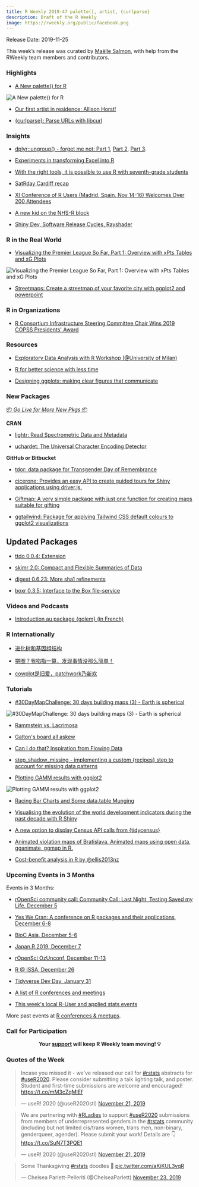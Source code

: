 ```yaml
---
title: R Weekly 2019-47 palette(), artist, {curlparse}
description: Draft of the R Weekly
image: https://rweekly.org/public/facebook.png
---
```


Release Date: 2019-11-25

This week’s release was curated by [Maëlle Salmon](https://twitter.com/ma_salmon), with help from the RWeekly team members and contributors.

###  Highlights

+ [A New palette() for R](https://developer.r-project.org/Blog/public/2019/11/21/a-new-palette-for-r/index.html)

![A New palette() for R](https://raw.githubusercontent.com/rweekly/image/master/2019-11-25/palette.png)

+ [Our first artist in residence: Allison Horst!](https://blog.rstudio.com/2019/11/18/artist-in-residence/)

+ [{curlparse}: Parse URLs with libcurl ](https://github.com/hrbrmstr/curlparse)


### Insights

+ [dplyr::ungroup() - forget me not: Part 1](https://coolbutuseless.github.io/2019/11/19/dplyrungroup-forget-me-not/), [Part 2](https://coolbutuseless.github.io/2019/11/20/dplyrungroup-forget-me-not.-part-2./), [Part 3](https://coolbutuseless.github.io/2019/11/22/dplyrungroup-forget-me-not.-part-3./).

+ [Experiments in transforming Excel into R](https://reside-ic.github.io/blog/experiments-in-transforming-excel-into-r/)

+ [With the right tools, it is possible to use R with seventh-grade students](https://joshuamrosenberg.com/post/2019/11/13/using-r-with-7th-grade-science-students/)

+ [SatRday Cardiff recap](https://appsilon.com/satrday-cardiff-2019-recap/)

+ [XI Conference of R Users (Madrid, Spain, Nov 14-16) Welcomes Over 200 Attendees](https://www.r-consortium.org/blog/2019/11/22/xi-conference-of-r-users-madrid-spain-nov-14-16-welcomes-over-200-attendees)

+ [A new kid on the NHS-R block](https://nhsrcommunity.com/blog/a-new-kid-on-the-nhs-r-block/)

+ [Shiny Dev, Software Release Cycles, Rayshader](https://moldach.github.io/project/shiny-dev-software-release-cycles-rayshader/)

### R in the Real World

+ [Visualizing the Premier League So Far, Part 1: Overview with xPts Tables and xG Plots](https://ryo-n7.github.io/2019-11-21-visualize-EPL-part-1/)

![Visualizing the Premier League So Far, Part 1: Overview with xPts Tables and xG Plots](https://raw.githubusercontent.com/rweekly/image/master/2019-11-25/LivMan_match12_summary_plot.png)

+ [Streetmaps: Create a streetmap of your favorite city with ggplot2 and powerpoint](https://ggplot2tutor.com/streetmaps/streetmaps/)

###  R in Organizations

+ [R Consortium Infrastructure Steering Committee Chair Wins 2019 COPSS Presidents' Award](https://www.r-consortium.org/blog/2019/11/18/r-consortium-infrastructure-steering-committee-chair-wins-2019-copss-presidents-award)

###  Resources

+ [Exploratory Data Analysis with R Workshop (@University of Milan)](https://github.com/othomantegazza/eda-class)

+ [R for better science with less time](https://openscapes.github.io/slides/betterscience/socalR#1)

+ [Designing ggplots: making clear figures that communicate](https://designing-ggplots.netlify.com/)

###  New Packages

<p class="added-hostname"><a href="https://rweekly.org/live" target="_blank" class="externalLink">📦 <i>Go Live for More New Pkgs</i> 📦</a></p>

**CRAN**

+ [lightr: Read Spectrometric Data and Metadata](https://cran.r-project.org/package=lightr)

+ [uchardet: The Universal Character Encoding Detector](https://cran.r-project.org/package=uchardet)

**GitHub or Bitbucket**

+ [tdor: data package for Transgender Day of Remembrance](https://github.com/CaRdiffR/tdor)

+ [cicerone: Provides an easy API to create guided tours for Shiny applications using driver.js.](https://github.com/JohnCoene/cicerone)

+ [Giftmap: A very simple package with just one function for creating maps suitable for gifting](https://github.com/lina2497/Giftmap)

+ [ggtailwind: Package for applying Tailwind CSS default colours to ggplot2 visualizations](https://github.com/willcanniford/ggtailwind)

## Updated Packages

+ [ttdo 0.0.4: Extension](http://dirk.eddelbuettel.com/blog/2019/11/18#ttdo_0.0.4)

+ [skimr 2.0: Compact and Flexible Summaries of Data](https://cran.r-project.org/web/packages/skimr/index.html)

+ [digest 0.6.23: More sha1 refinements](http://dirk.eddelbuettel.com/blog/2019/11/23#digest_0.6.23)

+ [boxr 0.3.5: Interface to the Box file-service](https://r-box.github.io/boxr)

###  Videos and Podcasts

+ [Introduction au package {golem} (in French)](https://www.youtube.com/watch?v=6qI4NzxlAFU)

### R Internationally

+ [进化树和基因组结构](https://guangchuangyu.github.io/2019/11/geom-motif/)

+ [拼图？我掐指一算，发现事情没那么简单！](https://guangchuangyu.github.io/2019/11/xlim2-ylim2/)

+ [cowplot是旧爱，patchwork乃新欢](https://guangchuangyu.github.io/2019/11/patchwork/)

###  Tutorials

+ [#30DayMapChallenge: 30 days building maps (3) - Earth is spherical](https://statnmap.com/2019-11-22-30daymapchallenge-building-maps-3-earth-is-sphere/)

![#30DayMapChallenge: 30 days building maps (3) - Earth is spherical](https://raw.githubusercontent.com/rweekly/image/master/2019-11-25/2019-11-22-30daymapchallenge-building-maps-3-earth-is-sphere_header.jpg)

+ [Rammstein vs. Lacrimosa](https://eliocamp.github.io/codigo-r/2019/11/rammstein-vs-lacrimosa/)

+ [Galton's board all askew](https://xianblog.wordpress.com/2019/11/19/galtons-board-all-askew/)

+ [Can I do that? Inspiration from Flowing Data](https://austinwehrwein.com/data-visualization/salaries/)

+ [step_shadow_missing - implementing a custom {recipes} step to account for missing data patterns](https://konradsemsch.netlify.com/2019/11/step-shadow-missing-implementing-a-custom-recipes-step-to-account-for-missing-data-patterns/)

+ [Plotting GAMM results with ggplot2](https://drmowinckels.io/blog/plotting-gamm-results-with-ggplot2/)

![Plotting GAMM results with ggplot2](https://raw.githubusercontent.com/rweekly/image/master/2019-11-25/gamm-plot.png)

+ [Racing Bar Charts and Some data.table Munging](http://www.robert-hickman.eu/post/racing_bar_charts/)

+ [Visualising the evolution of the world development indicators during the past decade with R Shiny](https://towardsdatascience.com/the-decade-in-review-with-r-shiny-ea57f8fa5e0e)

+ [A new option to display Census API calls from {tidycensus}](https://mattherman.info/blog/tidycensus-show-call/)

+ [Animated violation maps of Bratislava. Animated maps using open data, gganimate, ggmap in R.](https://petolau.github.io/Dangerous-streets-of-Bratislava-animated-maps-using-opendata/)

+ [Cost-benefit analysis in R by @ellis2013nz](http://freerangestats.info/blog/2019/11/24/cost-benefit-analysis)

<!--<div class="post-more-begin></div><div class="post-more-end"></div>-->

###  Upcoming Events in 3 Months

Events in 3 Months:

+ [rOpenSci community call: Community Call: Last Night, Testing Saved my Life, December 5](https://ropensci.org/commcalls/2019-12-05/)

+ [Yes We Cran: A conference on R packages and their applications, December 6-8](https://www.thinksisu.org/event/yeswecran/)

+ [BioC Asia, December 5-6](https://bioconductor.github.io/BiocAsia/)

+ [Japan.R 2019, December 7](https://japanr.connpass.com/event/154070/)

+ [rOpenSci OzUnconf, December 11-13](https://ozunconf19.ropensci.org/)

+ [R @ ISSA, December 26](https://r-iisa2019.rbind.io/)

+ [Tidyverse Dev Day, January 31](https://www.tidyverse.org/blog/2019/11/tidyverse-dev-day-2020/)

+ [A list of R conferences and meetings](https://jumpingrivers.github.io/meetingsR/events.html)

+ [This week's local R-User and applied stats events](https://community.rstudio.com/c/irl)

More past events at [R conferences & meetups](https://conf.rweekly.org).

###  Call for Participation


<p class="hide-support added-hostname support-rweekly" style="text-align: center;font-weight: bold;">Your <a class="non-visited externalLink" href="https://www.patreon.com/rweekly" onclick="pas(this)">support</a> will keep R Weekly team moving! 💡</p>

###  Quotes of the Week

<blockquote class="twitter-tweet"><p lang="en" dir="ltr">Incase you missed it - we&#39;ve released our call for <a href="https://twitter.com/hashtag/rstats?src=hash&amp;ref_src=twsrc%5Etfw">#rstats</a> abstracts for <a href="https://twitter.com/hashtag/useR2020?src=hash&amp;ref_src=twsrc%5Etfw">#useR2020</a>. Please consider submitting a talk lighting talk, and poster. Student and first-time submissions are welcome and encouraged! <a href="https://t.co/mM3cZqMlEf">https://t.co/mM3cZqMlEf</a></p>&mdash; useR! 2020 (@useR2020stl) <a href="https://twitter.com/useR2020stl/status/1197640442491416581?ref_src=twsrc%5Etfw">November 21, 2019</a></blockquote>

<blockquote class="twitter-tweet"><p lang="en" dir="ltr">We are partnering with <a href="https://twitter.com/hashtag/RLadies?src=hash&amp;ref_src=twsrc%5Etfw">#RLadies</a> to support <a href="https://twitter.com/hashtag/useR2020?src=hash&amp;ref_src=twsrc%5Etfw">#useR2020</a> submissions from members of underrepresented genders in the <a href="https://twitter.com/hashtag/rstats?src=hash&amp;ref_src=twsrc%5Etfw">#rstats</a> community (including but not limited cis/trans women, trans men, non-binary, genderqueer, agender). Please submit your work! Details are 👇 <a href="https://t.co/SuN7T3PQE1">https://t.co/SuN7T3PQE1</a></p>&mdash; useR! 2020 (@useR2020stl) <a href="https://twitter.com/useR2020stl/status/1197641554116141056?ref_src=twsrc%5Etfw">November 21, 2019</a></blockquote>

<blockquote class="twitter-tweet"><p lang="en" dir="ltr">Some Thanksgiving <a href="https://twitter.com/hashtag/rstats?src=hash&amp;ref_src=twsrc%5Etfw">#rstats</a> doodles 🦃 <a href="https://t.co/aKiKUL3vqR">pic.twitter.com/aKiKUL3vqR</a></p>&mdash; Chelsea Parlett-Pelleriti (@ChelseaParlett) <a href="https://twitter.com/ChelseaParlett/status/1198340399934271489?ref_src=twsrc%5Etfw">November 23, 2019</a></blockquote>
